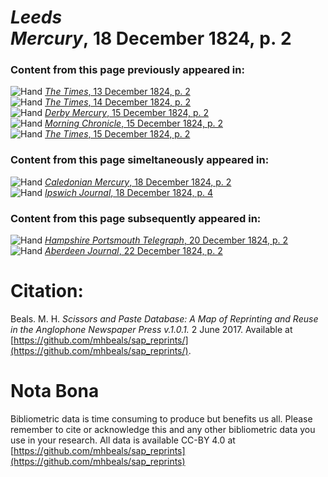# *Leeds Mercury*, 18 December 1824, p. 2  
  
### Content from this page previously appeared in:  
![Hand](http://scissorsandpaste.net/wp-content/uploads/2017/06/smallhandpointer.png) [*The Times*, 13 December 1824, p. 2](https://mhbeals.github.io/sap_html/The-Times/The-Times-13-December-1824-p-2)  
![Hand](http://scissorsandpaste.net/wp-content/uploads/2017/06/smallhandpointer.png) [*The Times*, 14 December 1824, p. 2](https://mhbeals.github.io/sap_html/The-Times/The-Times-14-December-1824-p-2)  
![Hand](http://scissorsandpaste.net/wp-content/uploads/2017/06/smallhandpointer.png) [*Derby Mercury*, 15 December 1824, p. 2](https://mhbeals.github.io/sap_html/Derby-Mercury/Derby-Mercury-15-December-1824-p-2)  
![Hand](http://scissorsandpaste.net/wp-content/uploads/2017/06/smallhandpointer.png) [*Morning Chronicle*, 15 December 1824, p. 2](https://mhbeals.github.io/sap_html/Morning-Chronicle/Morning-Chronicle-15-December-1824-p-2)  
![Hand](http://scissorsandpaste.net/wp-content/uploads/2017/06/smallhandpointer.png) [*The Times*, 15 December 1824, p. 2](https://mhbeals.github.io/sap_html/The-Times/The-Times-15-December-1824-p-2)  
  
### Content from this page simeltaneously appeared in:  
![Hand](http://scissorsandpaste.net/wp-content/uploads/2017/06/smallhandpointer.png) [*Caledonian Mercury*, 18 December 1824, p. 2](https://mhbeals.github.io/sap_html/Caledonian-Mercury/Caledonian-Mercury-18-December-1824-p-2)  
![Hand](http://scissorsandpaste.net/wp-content/uploads/2017/06/smallhandpointer.png) [*Ipswich Journal*, 18 December 1824, p. 4](https://mhbeals.github.io/sap_html/Ipswich-Journal/Ipswich-Journal-18-December-1824-p-4)  
  
### Content from this page subsequently appeared in:  
![Hand](http://scissorsandpaste.net/wp-content/uploads/2017/06/smallhandpointer.png) [*Hampshire Portsmouth Telegraph*, 20 December 1824, p. 2](https://mhbeals.github.io/sap_html/Hampshire-Portsmouth-Telegraph/Hampshire-Portsmouth-Telegraph-20-December-1824-p-2)  
![Hand](http://scissorsandpaste.net/wp-content/uploads/2017/06/smallhandpointer.png) [*Aberdeen Journal*, 22 December 1824, p. 2](https://mhbeals.github.io/sap_html/Aberdeen-Journal/Aberdeen-Journal-22-December-1824-p-2)  


# Citation: 

Beals. M. H. *Scissors and Paste Database: A Map of Reprinting and Reuse in the Anglophone Newspaper Press v.1.0.1.* 2 June 2017. Available at [https://github.com/mhbeals/sap_reprints/](https://github.com/mhbeals/sap_reprints/). 

# Nota Bona

Bibliometric data is time consuming to produce but benefits us all. Please remember to cite or acknowledge this and any other bibliometric data you use in your research. All data is available CC-BY 4.0 at [https://github.com/mhbeals/sap_reprints](https://github.com/mhbeals/sap_reprints)